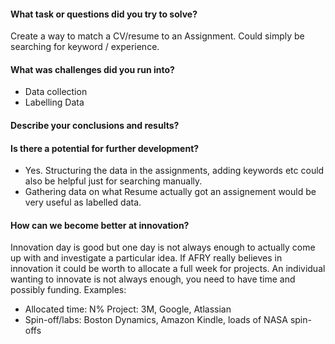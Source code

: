 #### What task or questions did you try to solve?
Create a way to match a CV/resume to an Assignment. Could simply be searching for keyword / experience.

#### What was challenges did you run into?
- Data collection
- Labelling Data

#### Describe your conclusions and results?


#### Is there a potential for further development?
- Yes. Structuring the data in the assignments, adding keywords etc could also be helpful just for searching manually.
- Gathering data on what Resume actually got an assignement would be very useful as labelled data.

#### How can we become better at innovation?
Innovation day is good but one day is not always enough to actually come up with and investigate a particular idea. If AFRY really believes in innovation it could be worth to allocate a full week for projects. An individual wanting to innovate is not always enough, you need to have time and possibly funding.
Examples:
- Allocated time: N% Project: 3M, Google, Atlassian
- Spin-off/labs: Boston Dynamics, Amazon Kindle, loads of NASA spin-offs
